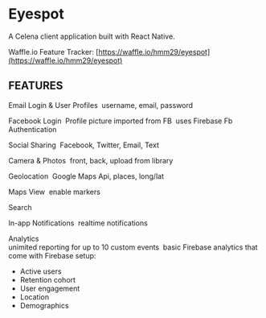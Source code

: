 # Eyespot
A Celena client application built with React Native.

Waffle.io Feature Tracker: [https://waffle.io/hmm29/eyespot](https://waffle.io/hmm29/eyespot)

## FEATURES
						
Email Login & User Profiles
­ username, email, password ­
						
Facebook Login
­ Profile picture imported from FB
­ uses Firebase Fb Authentication ­
						
Social Sharing
­ Facebook, Twitter, Email, Text ­ 
						
Camera & Photos
­ front, back, upload from library ­
						
Geolocation
­ Google Maps Api, places, long/lat ­ 
						
Maps View
­ enable markers ­
						
Search				
					
In-app Notifications
­ real­time notifications ­ 			
	
Analytics		
­ unimited reporting for up to 10 custom events
­ basic Firebase analytics that come with Firebase setup:
* Active users
* Retention cohort
* User engagement
* Location
* Demographics
